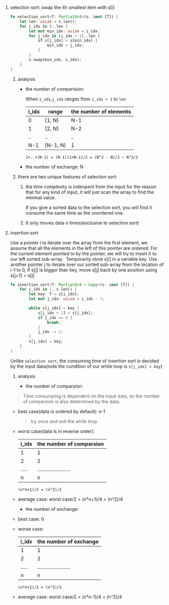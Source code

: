 1. selection sort: swap the ith smallest item with s[i]

   ```rust
   fn selection_sort<T: PartialOrd>(s: &mut [T]) {
       let len: usize = s.len();
       for i_idx in 0..len {
           let mut min_idx: usize = i_idx;
           for j_idx in (i_idx + 1)..len {
               if s[j_idx] < s[min_idx] {
                   min_idx = j_idx;
               }
           }
           s.swap(min_idx, i_idx);
       }
   }
   ```

   1. analysis 

      * the number of comparision:
     
        When `i_idx`,`j_idx` ranges from `i_idx + 1` to `len`

        |i_idx|range|the number of elements|
        |-----|-----|----------------------|
        |0    |[1, N)| N-1|
        |1    |[2, N)|N-2|
        |..|..|..|
        |N-1|[N-1, N)| 1|
        
        `1+..+(N-1) = (N-1)(1+N-1)/2 = (N^2 - N)/2 ~ N^2/2`

      * the number of exchange: N

   2. there are two unique features of selection sort:

      1. the time complexity is indenpent from the input for the reason that 
      for any kind of input, it will just scan the array to find the minimal value.
     
         If you give a sorted data to the selection sort, you will find it consume
         the same time as the unordered one.
   
      2. It only moves data n times(exclusive to selection sort)

2. insertion sort

   Use a pointer i to iterate over the array from the first element, we assume 
   that all the elements in the left of this pointer are ordered. For the 
   current element pointed to by the pointer, we will try to insert it to 
   our left sorted sub-array.  Temporarily store s[i] in a variable key.
   Use another pointer j to iterate over our sorted sub-array from the location 
   of i-1 to 0, if s[j] is bigger than key, move s[j] back by one position using
   s[j+1] = s[j]

   ```rust
   fn insertion_sort<T: PartialOrd + Copy>(s: &mut [T]) {
       for i_idx in 1..s.len() {
           let key: T = s[i_idx];
           let mut j_idx: usize = i_idx - 1;
   
           while s[j_idx] > key {
               s[j_idx + 1] = s[j_idx];
               if j_idx == 0 {
                   break;
               }
               j_idx -= 1;
           }
           s[j_idx] = key;
       }
   }
   ```

   Unlike `selection sort`, the consuming time of insertion sort is decided by
   the input data(note the condition of our while loop is `s[j_idx] > key`)

   1. analysis

      * the number of comparsion:
        
	> Time consumping is dependent on the input data, so the number of 
	> comparsion is also determined by the data.

	* best case(data is ordered by default): n-1
	  
	  > try once and exit the while loop

	* worst case(data is in reverse order): 

	  |i_idx|the number of comparsion|
	  |-----|------------------------|
	  |1    |1|
	  |2    |2|
	  |.....|........................|
	  |n|n|

          (n*n+1)/2 = (n^2)/2
	
	* average case: worst case/2 = (n*n+1)/4 = (n^2)/4

      * the number of exchange: 
        
	* best case: 0

	* worse case: 
          
	  |i_idx|the number of exchange|
	  |-----|------------------------|
	  |1    |1|
	  |2    |2|
	  |.....|........................|
	  |n|n|

          (n*n+1)/2 = (n^2)/2

	* average case: worst case/2 = (n*n-1)/4 = (n^2)/4

